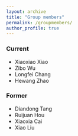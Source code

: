```yaml
---
layout: archive
title: "Group members"
permalink: /groupmembers/
author_profile: true
---
```


### Current ###

- Xiaoxiao Xiao
- Zibo Wu
- Longfei Chang
- Hewang Zhao

### Former ###

- Diandong Tang
- Ruijuan Hou
- Xiaoxia Cai
- Xiao Liu

